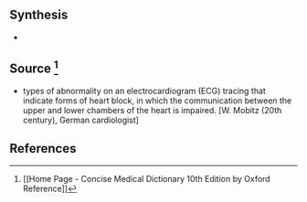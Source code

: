 ## Synthesis
- 
## Source [^1]
- types of abnormality on an electrocardiogram (ECG) tracing that indicate forms of heart block, in which the communication between the upper and lower chambers of the heart is impaired. \[W. Mobitz (20th century), German cardiologist]
## References

[^1]: [[Home Page - Concise Medical Dictionary 10th Edition by Oxford Reference]]